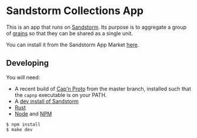 # Sandstorm Collections App

This is an app that runs on [Sandstorm](https://sandstorm.io).
Its purpose is to aggregate a group of
[grains](https://docs.sandstorm.io/en/latest/using/security-practices/#fine-grained-isolation)
so that they can be shared as a single unit.

You can install it from the Sandstorm App Market
[here](https://apps.sandstorm.io/app/s3u2xgmqwznz2n3apf30sm3gw1d85y029enw5pymx734cnk5n78h).

## Developing

You will need:
  - A recent build of [Cap'n Proto](https://github.com/sandstorm-io/capnproto) from the master branch,
    installed such that the `capnp` executable is on your PATH.
  - A [dev install of Sandstorm](https://docs.sandstorm.io/en/latest/developing/raw-packaging-guide/)
  - [Rust](https://rust-lang.org)
  - [Node](https://nodejs.org) and [NPM](https://www.npmjs.com/)


```
$ npm install
$ make dev
```